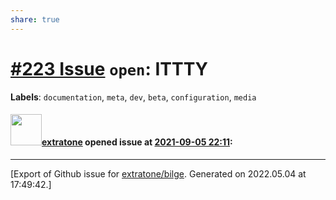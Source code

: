 ```yaml
---
share: true
---
```

# [\#223 Issue](https://github.com/extratone/bilge/issues/223) `open`: ITTTY
**Labels**: `documentation`, `meta`, `dev`, `beta`, `configuration`, `media`


#### <img src="https://avatars.githubusercontent.com/u/43663476?u=5047287ff0b8c3ce7f7e5858d204c9b3e57d8e44&v=4" width="50">[extratone](https://github.com/extratone) opened issue at [2021-09-05 22:11](https://github.com/extratone/bilge/issues/223):






-------------------------------------------------------------------------------



[Export of Github issue for [extratone/bilge](https://github.com/extratone/bilge). Generated on 2022.05.04 at 17:49:42.]
